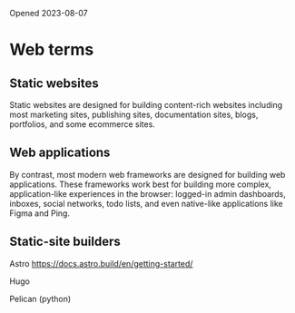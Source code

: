 Opened 2023-08-07


# Web terms

## Static websites
Static websites are designed for building content-rich websites including most marketing sites, publishing sites, documentation sites, blogs, portfolios, and some ecommerce sites.

## Web applications

By contrast, most modern web frameworks are designed for building web applications. These frameworks work best for building more complex, application-like experiences in the browser: logged-in admin dashboards, inboxes, social networks, todo lists, and even native-like applications like Figma and Ping.



## Static-site builders

Astro
https://docs.astro.build/en/getting-started/

Hugo

Pelican (python)

